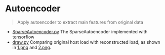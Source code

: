 # Autoencoder

> Apply autoencoder to extract main features from original data

- [SparseAutoencoder.py](./SparseAutoencoder.py) The SparseAutoencoder implemented with tensorflow
- [draw.py](./draw.py) Comparing original host load with reconstructed load, as shown in [1.png](./1.png) and [2.png](./2.png).
